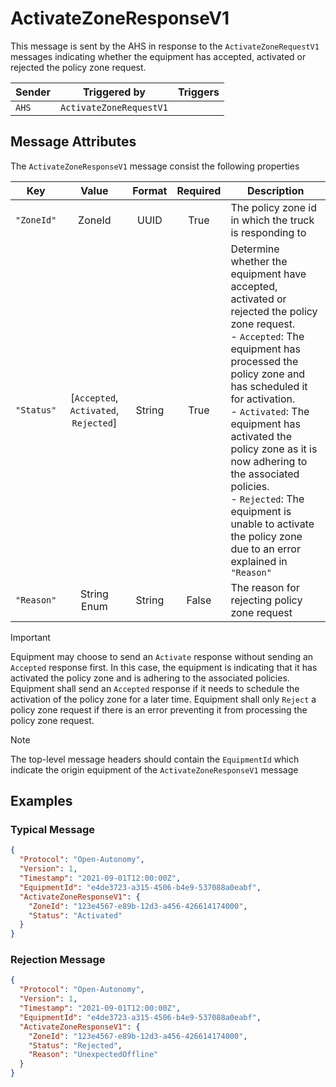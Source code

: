 # ActivateZoneResponseV1

This message is sent by the AHS in response to the `ActivateZoneRequestV1` messages indicating whether the equipment has accepted, activated or rejected the policy zone request.

| Sender | Triggered by | Triggers |
| --- | --- | --- |
| `AHS`  | `ActivateZoneRequestV1` |  |


## Message Attributes

The `ActivateZoneResponseV1` message consist the following properties

| Key | Value | Format | Required | Description |
| --- | :---: | :---: | :---: | --- |
| `"ZoneId"` | ZoneId | UUID | True | The policy zone id in which the truck is responding to |
| `"Status"` | [`Accepted`, `Activated`, `Rejected`] | String | True | Determine whether the equipment have accepted, activated or rejected the policy zone request.<br/>- `Accepted`: The equipment has processed the policy zone and has scheduled it for activation.<br/>- `Activated`: The equipment has activated the policy zone as it is now adhering to the associated policies.<br/>- `Rejected`: The equipment is unable to activate the policy zone due to an error explained in `"Reason"` |
| `"Reason"` | String Enum | String | False | The reason for rejecting policy zone request |

> [!IMPORTANT]
> Equipment may choose to send an `Activate` response without sending an `Accepted` response first. In this case, the equipment is indicating that it has activated the policy zone and is adhering to the associated policies. Equipment shall send an `Accepted` response if it needs to schedule the activation of the policy zone for a later time. Equipment shall only `Reject` a policy zone request if there is an error preventing it from processing the policy zone request.

> [!NOTE]
> The top-level message headers should contain the `EquipmentId` which indicate the origin equipment of the `ActivateZoneResponseV1` message 


## Examples
### Typical Message
```JSON
{
  "Protocol": "Open-Autonomy",
  "Version": 1,
  "Timestamp": "2021-09-01T12:00:00Z",
  "EquipmentId": "e4de3723-a315-4506-b4e9-537088a0eabf",
  "ActivateZoneResponseV1": {
    "ZoneId": "123e4567-e89b-12d3-a456-426614174000",
    "Status": "Activated"
  }
}
```

### Rejection Message
```JSON
{
  "Protocol": "Open-Autonomy",
  "Version": 1,
  "Timestamp": "2021-09-01T12:00:00Z",
  "EquipmentId": "e4de3723-a315-4506-b4e9-537088a0eabf",
  "ActivateZoneResponseV1": {
    "ZoneId": "123e4567-e89b-12d3-a456-426614174000",
    "Status": "Rejected",
    "Reason": "UnexpectedOffline"
  }
}
```